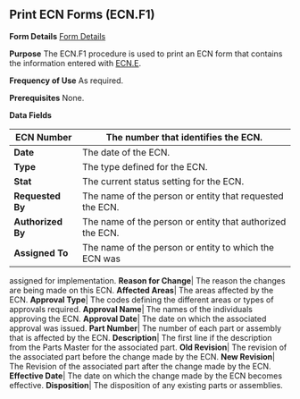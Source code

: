 ## Print ECN Forms (ECN.F1)
<PageHeader />

**Form Details**
[Form Details](../ECN-F1-1/README.md)

**Purpose**
The ECN.F1 procedure is used to print an ECN form that contains the
information entered with [ECN.E](../ECN-E/README.md).

**Frequency of Use**
As required.

**Prerequisites**
None.

**Data Fields**

| **ECN Number**    | The number that identifies the ECN.                       |
| ----------------- | --------------------------------------------------------- |
| **Date**          | The date of the ECN.                                      |
| **Type**          | The type defined for the ECN.                             |
| **Stat**          | The current status setting for the ECN.                   |
| **Requested By**  | The name of the person or entity that requested the ECN.  |
| **Authorized By** | The name of the person or entity that authorized the ECN. |
| **Assigned To**   | The name of the person or entity to which the ECN was     |
assigned for implementation.
**Reason for Change**|  The reason the changes are being made on this ECN.
**Affected Areas**|  The areas affected by the ECN.
**Approval Type**|  The codes defining the different areas or types of
approvals required.
**Approval Name**|  The names of the individuals approving the ECN.
**Approval Date**|  The date on which the associated approval was issued.
**Part Number**|  The number of each part or assembly that is affected by the
ECN.
**Description**|  The first line if the description from the Parts Master for
the associated part.
**Old Revision**|  The revision of the associated part before the change made
by the ECN.
**New Revision**|  The Revision of the associated part after the change made
by the ECN.
**Effective Date**|  The date on which the change made by the ECN becomes
effective.
**Disposition**|  The disposition of any existing parts or assemblies.

<badge text= "Version 8.10.57 " vertical="middle" />

<PageFooter />
